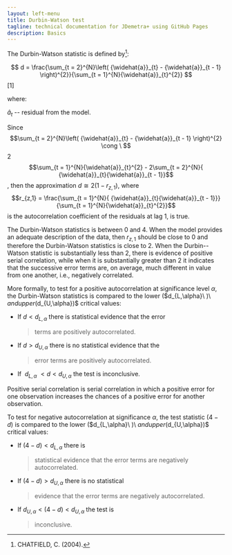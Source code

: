 ```yaml
---
layout: left-menu
title: Durbin-Watson test
tagline: technical documentation for JDemetra+ using GitHub Pages
description: Basics
---
```


The Durbin-Watson statistic is defined by[^81]:

 $$
 d = \frac{\sum_{t = 2}^{N}\left( {\widehat{a}}_{t} - {\widehat{a}}_{t - 1} \right)^{2}}{\sum_{t = 1}^{N}{\widehat{a}}_{t}^{2}}
 $$   \[1\] <!---\[7.143\]      -->

where:

${\widehat{a}}_{t}$ -- residual from the model.

Since
$$\sum_{t = 2}^{N}\left( {\widehat{a}}_{t} - {\widehat{a}}_{t - 1} \right)^{2} \cong \ $$2$$\sum_{t = 1}^{N}{\widehat{a}}_{t}^{2} - 2\sum_{t = 2}^{N}{ {\widehat{a}}_{t}{\widehat{a}}_{t - 1}}$$,
then the approximation $d \cong 2(1 - r_{z,1})$, where
$$r_{z,1} = \frac{\sum_{t = 1}^{N}{ {\widehat{a}}_{t}{\widehat{a}}_{t - 1}}}{\sum_{t = 1}^{N}{\widehat{a}}_{t}^{2}}$$
is the autocorrelation coefficient of the residuals at lag 1, is true.

The Durbin-Watson statistics is between 0 and 4. When the model provides
an adequate description of the data, then $r_{z,1}$ should be close to 0
and therefore the Durbin-Watson statistics is close to 2. When the
Durbin--Watson statistic is substantially less than 2, there is evidence
of positive serial correlation, while when it is substantially greater
than 2 it indicates that the successive error terms are, on average,
much different in value from one another, i.e., negatively correlated.

More formally, to test for a positive autocorrelation at
significance level $\alpha$, the Durbin-Watson statistics is compared to
the lower ($d_{L,\alpha}\ )\ $and upper ($d_{U,\alpha})$ critical
values:

-   If $d < d_{L,\alpha}$ there is statistical evidence that the error
    > terms are positively autocorrelated.

-   If $d > d_{U,\alpha}$ there is no statistical evidence that the
    > error terms are positively autocorrelated.

-   If  $d_{L,\alpha}$ $< d < d_{U,\alpha}$ the test is inconclusive.

Positive serial correlation is serial correlation in which a positive
error for one observation increases the chances of a positive error for
another observation.

To test for negative autocorrelation at significance$\ \alpha$, the test
statistic $(4 - d)$ is compared to the lower ($d_{L,\alpha}\ )\ $and
upper ($d_{U,\alpha})$ critical values:

-   If $\left( 4 - d \right) < d_{L,\alpha}$ there is
    > statistical evidence that the error terms are negatively
    > autocorrelated.

-   If $\left( 4 - d \right) > d_{U,\alpha}$ there is no statistical
    > evidence that the error terms are negatively autocorrelated.

-   If $d_{U,\alpha} < \left( 4 - d \right) < d_{U,\alpha}$ the test is
    > inconclusive.
    
    
[^81]: CHATFIELD, C. (2004).